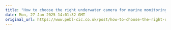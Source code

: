 ```yaml
---
title: "How to choose the right underwater camera for marine monitoring in UK coastal waters"
date: Mon, 27 Jan 2025 14:01:32 GMT
original_url: https://www.pebl-cic.co.uk/post/how-to-choose-the-right-underwater-camera-for-marine-monitoring-in-uk-coastal-waters
---
```




